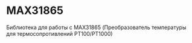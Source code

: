 # MAX31865
Библиотека для работы с MAX31865 (Преобразователь температуры для термосопротивлений PT100/PT1000)
